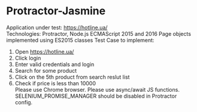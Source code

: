 # Protractor-Jasmine
Application under test: https://hotline.ua/  
Technologies: Protractor, Node.js ECMAScript 2015 and 2016 Page objects implemented using ES2015 classes 
Test Case to implement: 
1. Open https://hotline.ua/  
2. Click login  
3. Enter valid credentials and login  
4. Search for some product  
5. Click on the 5th product from search reslut list  
6. Check if price is less than 10000  
Please use Chrome browser. Please use async/await JS functions.  
SELENIUM_PROMISE_MANAGER should be disabled in Protractor config.
